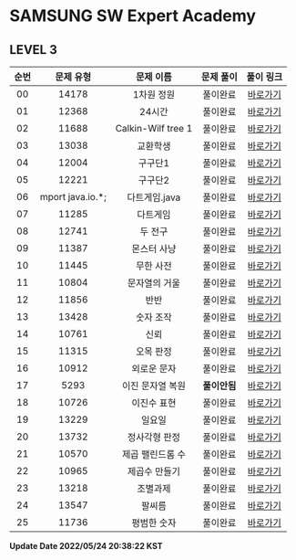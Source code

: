 # SAMSUNG SW Expert Academy
## LEVEL 3

| 순번 | 문제 유형 | 문제 이름 | 문제 풀이 | 풀이 링크 |
| :--: |:--: |:--: |:--: |:--: |
|00|14178|1차원 정원|풀이완료|[바로가기](https://github.com/westreed/ProgrammersAlgorithm/blob/main/SAMSUNG_SW_Expert_Academy/lv3/1%EC%B0%A8%EC%9B%90%20%EC%A0%95%EC%9B%90.py)|
|01|12368|24시간|풀이완료|[바로가기](https://github.com/westreed/ProgrammersAlgorithm/blob/main/SAMSUNG_SW_Expert_Academy/lv3/24%EC%8B%9C%EA%B0%84.py)|
|02|11688|Calkin-Wilf tree 1|풀이완료|[바로가기](https://github.com/westreed/ProgrammersAlgorithm/blob/main/SAMSUNG_SW_Expert_Academy/lv3/Calkin-Wilf%20tree%201.py)|
|03|13038|교환학생|풀이완료|[바로가기](https://github.com/westreed/ProgrammersAlgorithm/blob/main/SAMSUNG_SW_Expert_Academy/lv3/%EA%B5%90%ED%99%98%ED%95%99%EC%83%9D.py)|
|04|12004|구구단1|풀이완료|[바로가기](https://github.com/westreed/ProgrammersAlgorithm/blob/main/SAMSUNG_SW_Expert_Academy/lv3/%EA%B5%AC%EA%B5%AC%EB%8B%A81.py)|
|05|12221|구구단2|풀이완료|[바로가기](https://github.com/westreed/ProgrammersAlgorithm/blob/main/SAMSUNG_SW_Expert_Academy/lv3/%EA%B5%AC%EA%B5%AC%EB%8B%A82.py)|
|06|mport java.io.*;|다트게임.java|풀이완료|[바로가기](https://github.com/westreed/ProgrammersAlgorithm/blob/main/SAMSUNG_SW_Expert_Academy/lv3/%EB%8B%A4%ED%8A%B8%EA%B2%8C%EC%9E%84.java)|
|07|11285|다트게임|풀이완료|[바로가기](https://github.com/westreed/ProgrammersAlgorithm/blob/main/SAMSUNG_SW_Expert_Academy/lv3/%EB%8B%A4%ED%8A%B8%EA%B2%8C%EC%9E%84.py)|
|08|12741|두 전구|풀이완료|[바로가기](https://github.com/westreed/ProgrammersAlgorithm/blob/main/SAMSUNG_SW_Expert_Academy/lv3/%EB%91%90%20%EC%A0%84%EA%B5%AC.py)|
|09|11387|몬스터 사냥|풀이완료|[바로가기](https://github.com/westreed/ProgrammersAlgorithm/blob/main/SAMSUNG_SW_Expert_Academy/lv3/%EB%AA%AC%EC%8A%A4%ED%84%B0%20%EC%82%AC%EB%83%A5.py)|
|10|11445|무한 사전|풀이완료|[바로가기](https://github.com/westreed/ProgrammersAlgorithm/blob/main/SAMSUNG_SW_Expert_Academy/lv3/%EB%AC%B4%ED%95%9C%20%EC%82%AC%EC%A0%84.py)|
|11|10804|문자열의 거울|풀이완료|[바로가기](https://github.com/westreed/ProgrammersAlgorithm/blob/main/SAMSUNG_SW_Expert_Academy/lv3/%EB%AC%B8%EC%9E%90%EC%97%B4%EC%9D%98%20%EA%B1%B0%EC%9A%B8.py)|
|12|11856|반반|풀이완료|[바로가기](https://github.com/westreed/ProgrammersAlgorithm/blob/main/SAMSUNG_SW_Expert_Academy/lv3/%EB%B0%98%EB%B0%98.py)|
|13|13428|숫자 조작|풀이완료|[바로가기](https://github.com/westreed/ProgrammersAlgorithm/blob/main/SAMSUNG_SW_Expert_Academy/lv3/%EC%88%AB%EC%9E%90%20%EC%A1%B0%EC%9E%91.py)|
|14|10761|신뢰|풀이완료|[바로가기](https://github.com/westreed/ProgrammersAlgorithm/blob/main/SAMSUNG_SW_Expert_Academy/lv3/%EC%8B%A0%EB%A2%B0.py)|
|15|11315|오목 판정|풀이완료|[바로가기](https://github.com/westreed/ProgrammersAlgorithm/blob/main/SAMSUNG_SW_Expert_Academy/lv3/%EC%98%A4%EB%AA%A9%20%ED%8C%90%EC%A0%95.py)|
|16|10912|외로운 문자|풀이완료|[바로가기](https://github.com/westreed/ProgrammersAlgorithm/blob/main/SAMSUNG_SW_Expert_Academy/lv3/%EC%99%B8%EB%A1%9C%EC%9A%B4%20%EB%AC%B8%EC%9E%90.py)|
|17|5293|이진 문자열 복원 |**풀이안됨**|[바로가기](https://github.com/westreed/ProgrammersAlgorithm/blob/main/SAMSUNG_SW_Expert_Academy/lv3/%EC%9D%B4%EC%A7%84%20%EB%AC%B8%EC%9E%90%EC%97%B4%20%EB%B3%B5%EC%9B%90%20X.py)|
|18|10726|이진수 표현|풀이완료|[바로가기](https://github.com/westreed/ProgrammersAlgorithm/blob/main/SAMSUNG_SW_Expert_Academy/lv3/%EC%9D%B4%EC%A7%84%EC%88%98%20%ED%91%9C%ED%98%84.py)|
|19|13229|일요일|풀이완료|[바로가기](https://github.com/westreed/ProgrammersAlgorithm/blob/main/SAMSUNG_SW_Expert_Academy/lv3/%EC%9D%BC%EC%9A%94%EC%9D%BC.py)|
|20|13732|정사각형 판정|풀이완료|[바로가기](https://github.com/westreed/ProgrammersAlgorithm/blob/main/SAMSUNG_SW_Expert_Academy/lv3/%EC%A0%95%EC%82%AC%EA%B0%81%ED%98%95%20%ED%8C%90%EC%A0%95.py)|
|21|10570|제곱 팰린드롬 수|풀이완료|[바로가기](https://github.com/westreed/ProgrammersAlgorithm/blob/main/SAMSUNG_SW_Expert_Academy/lv3/%EC%A0%9C%EA%B3%B1%20%ED%8C%B0%EB%A6%B0%EB%93%9C%EB%A1%AC%20%EC%88%98.py)|
|22|10965|제곱수 만들기|풀이완료|[바로가기](https://github.com/westreed/ProgrammersAlgorithm/blob/main/SAMSUNG_SW_Expert_Academy/lv3/%EC%A0%9C%EA%B3%B1%EC%88%98%20%EB%A7%8C%EB%93%A4%EA%B8%B0.py)|
|23|13218|조별과제|풀이완료|[바로가기](https://github.com/westreed/ProgrammersAlgorithm/blob/main/SAMSUNG_SW_Expert_Academy/lv3/%EC%A1%B0%EB%B3%84%EA%B3%BC%EC%A0%9C.py)|
|24|13547|팔씨름|풀이완료|[바로가기](https://github.com/westreed/ProgrammersAlgorithm/blob/main/SAMSUNG_SW_Expert_Academy/lv3/%ED%8C%94%EC%94%A8%EB%A6%84.py)|
|25|11736|평범한 숫자|풀이완료|[바로가기](https://github.com/westreed/ProgrammersAlgorithm/blob/main/SAMSUNG_SW_Expert_Academy/lv3/%ED%8F%89%EB%B2%94%ED%95%9C%20%EC%88%AB%EC%9E%90.py)|


**Update Date 2022/05/24 20:38:22 KST**

